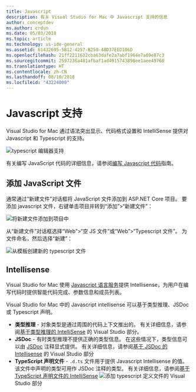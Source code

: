 ```yaml
---
title: Javascript
description: 有关 Visual Studio for Mac 中 Javascript 支持的信息
author: conceptdev
ms.author: crdun
ms.date: 05/03/2018
ms.topic: article
ms.technology: vs-ide-general
ms.assetid: 61432695-5B12-4257-B250-48D37EED106D
ms.openlocfilehash: 21ff2211632cba63dafe2a7abf1964e7a89e87c3
ms.sourcegitcommit: 2597236a481afbaf1ad4915743898ee1aee49760
ms.translationtype: HT
ms.contentlocale: zh-CN
ms.lasthandoff: 08/10/2018
ms.locfileid: "43224000"
---
```

# <a name="javascript-support"></a>Javascript 支持

Visual Studio for Mac 通过语法突出显示、代码格式设置和 IntelliSense 提供对 Javascript 和 Typescript 的支持。 

![typescript 编辑器支持](https://msdnshared.blob.core.windows.net/media/2018/03/TypeScript-editor.gif)

有关编写 JavaScript 代码的详细信息，请参阅[编写 Javascript 代码](https://docs.microsoft.com/scripting/javascript/writing-javascript-code)指南。

## <a name="adding-a-javascript-file"></a>添加 JavaScript 文件

通常通过“新建文件”对话框将 JavaScript 文件添加到 ASP.NET Core 项目。 要添加 javascript 文件，右键单击项目并转到“添加”>“新建文件”： 

![将新建文件添加到项目中](media/javascript-image1.png)

从“新建文件”对话框选择“Web”>“空 JS 文件”或“Web”>“Typescript 文件”。 为文件命名，然后选择“新建”：

![从模板创建新的 typescript 文件](media/javascript-image2.png)

## <a name="intellisense"></a>Intellisense

Visual Studio for Mac 使用 [Javascript 语言服务](https://docs.microsoft.com/en-us/visualstudio/ide/javascript-intellisense)提供 Intellisense，为用户在编写代码时提供智能代码完成、参数信息和成员列表。

Visual Studio for Mac 中的 Javascript intellisense 可以基于类型推理、JSDoc 或 Typescript 声明。

- **类型推理** - 对象类型是通过周围的代码上下文推出的。 有关详细信息，请参阅[基于类型推理的 IntelliSense](https://docs.microsoft.com/visualstudio/ide/javascript-intellisense#intellisense-based-on-type-inference) 的 Visual Studio 部分。
- **JSDoc** - 有时类型推理不提供正确的类型信息。 在这些情况下，类型信息可以由 [JSDoc](http://usejsdoc.org/about-getting-started.html) 注释显式提供。 有关详细信息，请参阅[基于 JSDoc 的 Intellisense](https://docs.microsoft.com/visualstudio/ide/javascript-intellisense#intellisense-based-on-jsdoc) 的 Visual Studio 部分
- **TypeScript 声明文件** - `.d.ts` 文件用于提供 Javascript Intellisense 的值。 该文件中声明的类型可用作 JSDoc 注释的类型。 有关详细信息，请参阅[基于 TypeScript 声明文件的 IntelliSense](https://docs.microsoft.com/visualstudio/ide/javascript-intellisense#intellisense-based-on-typescript-declaration-files) ![添加 typescript 定义文件](media/javascript-image3.png)的 Visual Studio 部分